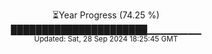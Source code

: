 <p align="center">
⏳Year Progress (74.25 %) <br>
██████████████████████▁▁▁▁▁▁▁▁ <br>
<sub>Updated: Sat, 28 Sep 2024 18:25:45 GMT</sub>
</p>

